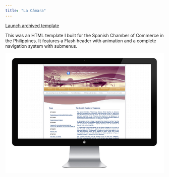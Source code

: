 ```yaml
---
title: "La Cámara"
---
```


<p class="work-links">
<a class="btn icon icon-external" href="http://work.joanmira.com/webs/lacamara" target="_blank">Launch archived template</a>
</p>

This was an HTML template I built for the Spanish Chamber of Commerce in the Philippines. It features a Flash header with animation and a complete navigation system with submenus.

![](./images/1.jpg)
